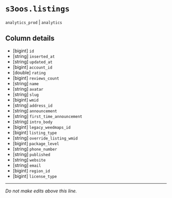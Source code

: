 # `s3oos.listings`
`analytics_prod` | `analytics`

## Column details
* [bigint]    `id`
* [string]    `inserted_at`
* [string]    `updated_at`
* [bigint]    `account_id`
* [double]    `rating`
* [bigint]    `reviews_count`
* [string]    `name`
* [string]    `avatar`
* [string]    `slug`
* [bigint]    `wmid`
* [string]    `address_id`
* [string]    `announcement`
* [string]    `first_time_announcement`
* [string]    `intro_body`
* [bigint]    `legacy_weedmaps_id`
* [bigint]    `listing_type`
* [string]    `override_listing_wmid`
* [bigint]    `package_level`
* [string]    `phone_number`
* [string]    `published`
* [string]    `website`
* [string]    `email`
* [bigint]    `region_id`
* [bigint]    `license_type`

-------------------------------------------------------------------------------
*Do not make edits above this line.*
